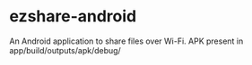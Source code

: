 # ezshare-android
An Android application to share files over Wi-Fi.
APK present in app/build/outputs/apk/debug/
